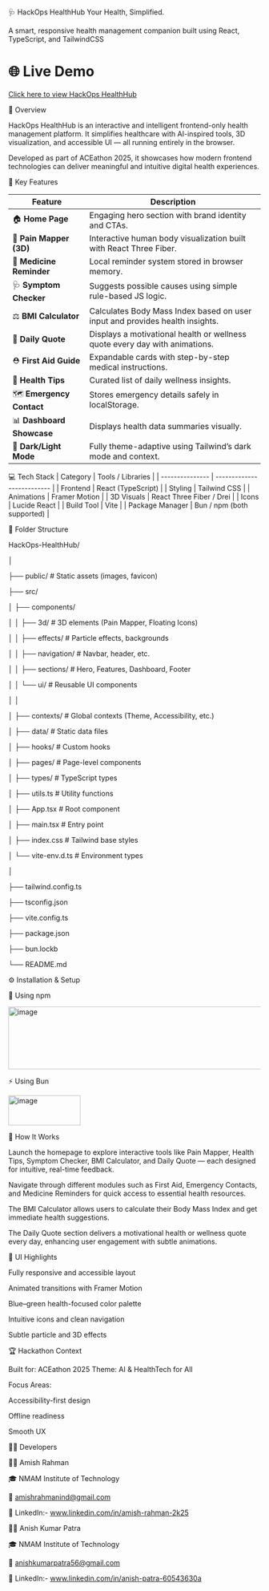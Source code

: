 🩺 HackOps HealthHub
Your Health, Simplified.

A smart, responsive health management companion built using React, TypeScript, and TailwindCSS

# 🌐 Live Demo
[Click here to view HackOps HealthHub](https://hackopshealthhub.vercel.app/)


🚀 Overview

HackOps HealthHub is an interactive and intelligent frontend-only health management platform.
It simplifies healthcare with AI-inspired tools, 3D visualization, and accessible UI — all running entirely in the browser.

Developed as part of ACEathon 2025, it showcases how modern frontend technologies can deliver meaningful and intuitive digital health experiences.

🧩 Key Features

| Feature                              | Description                                                           |
| ------------------------------------ | --------------------------------------------------------------------- |
| 🏠 **Home Page**                     | Engaging hero section with brand identity and CTAs.                   |
| 🩻 **Pain Mapper (3D)**              | Interactive human body visualization built with React Three Fiber.    |
| 💊 **Medicine Reminder**             | Local reminder system stored in browser memory.                       |
| 🩺 **Symptom Checker**               | Suggests possible causes using simple rule-based JS logic.            |
| ⚖️ **BMI Calculator**                    |Calculates Body Mass Index based on user input and provides health insights.|
| 💬 **Daily Quote**                        |Displays a motivational health or wellness quote every day with animations.|
| ⛑️ **First Aid Guide**               | Expandable cards with step-by-step medical instructions.              |
| 🧠 **Health Tips**                   | Curated list of daily wellness insights.                              |
| 🗺️ **Emergency Contact**             | Stores emergency details safely in localStorage.                      |
| 📊 **Dashboard Showcase**            | Displays health data summaries visually.                              |
| 🌙 **Dark/Light Mode**               | Fully theme-adaptive using Tailwind’s dark mode and context.          |

💻 Tech Stack
| Category        | Tools / Libraries          |
| --------------- | -------------------------- |
| Frontend        | React (TypeScript)         |
| Styling         | Tailwind CSS               |
| Animations      | Framer Motion              |
| 3D Visuals      | React Three Fiber / Drei   |
| Icons           | Lucide React               |
| Build Tool      | Vite                       |
| Package Manager | Bun / npm (both supported) |

🧱 Folder Structure

HackOps-HealthHub/

│

├── public/                  # Static assets (images, favicon)

├── src/

│   ├── components/

│   │   ├── 3d/              # 3D elements (Pain Mapper, Floating Icons)

│   │   ├── effects/         # Particle effects, backgrounds

│   │   ├── navigation/      # Navbar, header, etc.

│   │   ├── sections/        # Hero, Features, Dashboard, Footer

│   │   └── ui/              # Reusable UI components

│   │

│   ├── contexts/            # Global contexts (Theme, Accessibility, etc.)

│   ├── data/                # Static data files

│   ├── hooks/               # Custom hooks

│   ├── pages/               # Page-level components

│   ├── types/               # TypeScript types

│   ├── utils.ts             # Utility functions

│   ├── App.tsx              # Root component

│   ├── main.tsx             # Entry point

│   ├── index.css            # Tailwind base styles

│   └── vite-env.d.ts        # Environment types

│

├── tailwind.config.ts

├── tsconfig.json

├── vite.config.ts

├── package.json

├── bun.lockb

└── README.md



⚙️ Installation & Setup

🧩 Using npm

<img width="544" height="125" alt="image" src="https://github.com/user-attachments/assets/2621c256-b6cb-4d2c-ad93-aaea66a44d6d" />


⚡ Using Bun

<img width="144" height="60" alt="image" src="https://github.com/user-attachments/assets/2fdc7fc1-c995-4595-92ee-27afafe56a46" />

🧠 How It Works

Launch the homepage to explore interactive tools like Pain Mapper, Health Tips, Symptom Checker, BMI Calculator, and Daily Quote — each designed for intuitive, real-time feedback.

Navigate through different modules such as First Aid, Emergency Contacts, and Medicine Reminders for quick access to essential health resources.

The BMI Calculator allows users to calculate their Body Mass Index and get immediate health suggestions.

The Daily Quote section delivers a motivational health or wellness quote every day, enhancing user engagement with subtle animations.


🎨 UI Highlights

Fully responsive and accessible layout

Animated transitions with Framer Motion

Blue–green health-focused color palette

Intuitive icons and clean navigation

Subtle particle and 3D effects

🏆 Hackathon Context

Built for: ACEathon 2025
Theme: AI & HealthTech for All

Focus Areas:

Accessibility-first design


Offline readiness

Smooth UX

👨‍💻 Developers

🧑‍💻 Amish Rahman

🎓 NMAM Institute of Technology

📧 amishrahmanind@gmail.com

💼 LinkedIn:- www.linkedin.com/in/amish-rahman-2k25

🧑‍💻 Anish Kumar Patra

🎓 NMAM Institute of Technology

📧 anishkumarpatra56@gmail.com

💼 LinkedIn:- www.linkedin.com/in/anish-patra-60543630a


